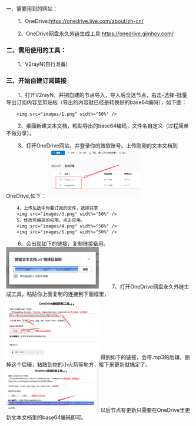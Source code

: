 一、需要用到的网站：

        1、OneDrive:https://onedrive.live.com/about/zh-cn/

        2、OneDrive网盘永久外链生成工具:https://onedrive.gimhoy.com/

### 二、需用使用的工具：

        1、V2rayN(自行准备)

### 三、开始自建订阅链接

        1、打开V2rayN，并把自建的节点导入，导入后全选节点，右击-选择-批量导出订阅内容至剪贴板（导出的内容就已经是转换好的base64编码），如下图：

        <img src="images/1.png" width="50%" />

        2、桌面新建文本文档，粘贴导出的base64编码，文件名自定义（过程简单不做分享）。

        3、打开OneDrive网站，并登录你的微软账号。上传刚刚的文本文档到OneDrive,如下：
        <img src="images/2.png" width="50%" />

        4、上传后选中你要订阅的文件，选择共享
        <img src="images/3.png" width="50%" />
        5、修改可编辑的权限，点击应用。
        <img src="images/4.png" width="50%" />
        <img src="images/5.png" width="50%" />
        6、会出现如下的链接，复制链接备用。
        <img src="images/6.png" width="50%" />
        7、打开OneDrive网盘永久外链生成工具，粘贴你上面复制的连接到下面框里，
        <img src="images/7.png" width="50%" />
得到如下的链接，会带.mp3的后辍，删掉这个后辍，粘贴到你的小火箭等地方，接下来更新就搞定了。
        <img src="images/8.png" width="50%" />
以后节点有更新只需要在OneDrive里更新文本文档里的base64编码即可。
